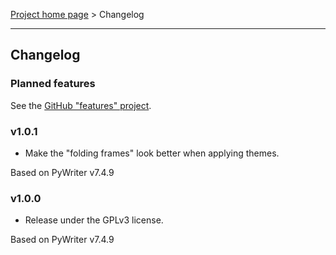 [Project home page](index) > Changelog

------------------------------------------------------------------------

## Changelog

### Planned features

See the [GitHub "features" project](https://github.com/peter88213/novelyst/projects/1).

### v1.0.1

- Make the "folding frames" look better when applying themes.

Based on PyWriter v7.4.9

### v1.0.0

- Release under the GPLv3 license.

Based on PyWriter v7.4.9

